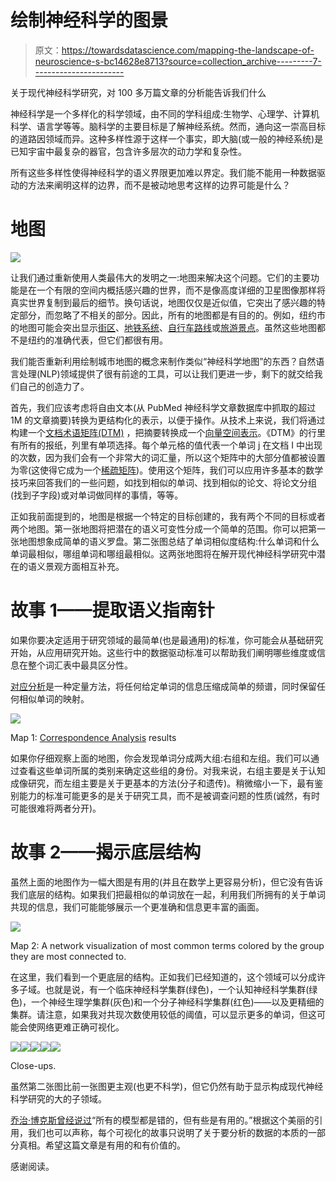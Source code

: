 # 绘制神经科学的图景

> 原文：<https://towardsdatascience.com/mapping-the-landscape-of-neuroscience-s-bc14628e8713?source=collection_archive---------7----------------------->

关于现代神经科学研究，对 100 多万篇文章的分析能告诉我们什么

神经科学是一个多样化的科学领域，由不同的学科组成:生物学、心理学、计算机科学、语言学等等。脑科学的主要目标是了解神经系统。然而，通向这一崇高目标的道路因领域而异。这种多样性源于这样一个事实，即大脑(或一般的神经系统)是已知宇宙中最复杂的器官，包含许多层次的动力学和复杂性。

所有这些多样性使得神经科学的语义界限更加难以界定。我们能不能用一种数据驱动的方法来阐明这样的边界，而不是被动地思考这样的边界可能是什么？

# **地图**

![](img/bf2c07616998542e3b45f5ce6e65e573.png)

让我们通过重新使用人类最伟大的发明之一:地图来解决这个问题。它们的主要功能是在一个有限的空间内概括感兴趣的世界，而不是像高度详细的卫星图像那样将真实世界复制到最后的细节。换句话说，地图仅仅是近似值，它突出了感兴趣的特定部分，而忽略了不相关的部分。因此，所有的地图都是有目的的。例如，纽约市的地图可能会突出显示[街区](https://www.nyctourist.com/images/maps/map_hoods4.gif)、[地铁系统](https://pixel.nymag.com/imgs/daily/intelligencer/2016/05/26/26-subway-map-1.nocrop.w536.h2147483647.jpg)、[自行车路线](http://www.nyc.gov/html/dot/images/bicyclists/2015-bike-map.jpg)或[旅游景点](https://www.pinterest.com/pin/284008320225777134/)。虽然这些地图都不是纽约的准确代表，但它们都很有用。

我们能否重新利用绘制城市地图的概念来制作类似“神经科学地图”的东西？自然语言处理(NLP)领域提供了很有前途的工具，可以让我们更进一步，剩下的就交给我们自己的创造力了。

首先，我们应该考虑将自由文本(从 PubMed 神经科学文章数据库中抓取的超过 1M 的文章摘要)转换为更结构化的表示，以便于操作。从技术上来说，我们将通过构建一个[文档术语矩阵(DTM)](https://en.wikipedia.org/wiki/Document-term_matrix) ，把摘要转换成一个[向量空间表示](https://en.wikipedia.org/wiki/Vector_space_model)。《DTM》的行里有所有的报纸，列里有单项选择。每个单元格的值代表一个单词 j 在文档 I 中出现的次数，因为我们会有一个非常大的词汇量，所以这个矩阵中的大部分值都被设置为零(这使得它成为一个[稀疏矩阵](https://en.wikipedia.org/wiki/Sparse_matrix))。使用这个矩阵，我们可以应用许多基本的数学技巧来回答我们的一些问题，如找到相似的单词、找到相似的论文、将论文分组(找到子字段)或对单词做同样的事情，等等。

正如我前面提到的，地图是根据一个特定的目标创建的，我有两个不同的目标或者两个地图。第一张地图将把潜在的语义可变性分成一个简单的范围。你可以把第一张地图想象成简单的语义罗盘。第二张图总结了单词相似度结构:什么单词和什么单词最相似，哪组单词和哪组最相似。这两张地图将在解开现代神经科学研究中潜在的语义景观方面相互补充。

# 故事 1——提取语义指南针

如果你要决定适用于研究领域的最简单(也是最通用)的标准，你可能会从基础研究开始，从应用研究开始。这些行中的数据驱动标准可以帮助我们阐明哪些维度或信息在整个词汇表中最具区分性。

[对应分析](https://en.wikipedia.org/wiki/Correspondence_analysis)是一种定量方法，将任何给定单词的信息压缩成简单的频谱，同时保留任何相似单词的映射。

![](img/2ce405d3f2c4d7a4e1b2c441cc3e4b6e.png)

Map 1: [Correspondence Analysis](https://en.wikipedia.org/wiki/Correspondence_analysis) results

如果你仔细观察上面的地图，你会发现单词分成两大组:右组和左组。我们可以通过查看这些单词所属的类别来确定这些组的身份。对我来说，右组主要是关于认知成像研究，而左组主要是关于更基本的方法(分子和遗传)。稍微缩小一下，最有鉴别能力的标准可能更多的是关于研究工具，而不是被调查问题的性质(诚然，有时可能很难将两者分开)。

# 故事 2——揭示底层结构

虽然上面的地图作为一幅大图是有用的(并且在数学上更容易分析)，但它没有告诉我们底层的结构。如果我们把最相似的单词放在一起，利用我们所拥有的关于单词共现的信息，我们可能能够展示一个更准确和信息更丰富的画面。

![](img/eeb7c5c4b595ee1e87308397ae8e2202.png)

Map 2: A network visualization of most common terms colored by the group they are most connected to.

在这里，我们看到一个更底层的结构。正如我们已经知道的，这个领域可以分成许多子域。也就是说，有一个临床神经科学集群(绿色)，一个认知神经科学集群(绿色)，一个神经生理学集群(灰色)和一个分子神经科学集群(红色)——以及更精细的集群。请注意，如果我对共现次数使用较低的阈值，可以显示更多的单词，但这可能会使网络更难正确可视化。

![](img/79e3bcb1b67871a5bf02a4628462eda7.png)![](img/4cdab2a9b6741cd503f948a0ffe39379.png)![](img/9c5319a769032cd74b25eb619c36faaf.png)![](img/7935f60e30dc7d08bde3d897102f942f.png)![](img/0e70bd1ea3cc738777556af5dc55eca6.png)

Close-ups.

虽然第二张图比前一张图更主观(也更不科学)，但它仍然有助于显示构成现代神经科学研究的大的子领域。

[乔治·博克斯曾经说过](https://en.wikipedia.org/wiki/All_models_are_wrong)“所有的模型都是错的，但有些是有用的。”根据这个美丽的引用，我们也可以声称，每个可视化的故事只说明了关于要分析的数据的本质的一部分真相。希望这篇文章是有用的和有价值的。

感谢阅读。